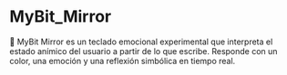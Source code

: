# MyBit_Mirror
🧠 MyBit Mirror es un teclado emocional experimental que interpreta el estado anímico del usuario a partir de lo que escribe. Responde con un color, una emoción y una reflexión simbólica en tiempo real.
